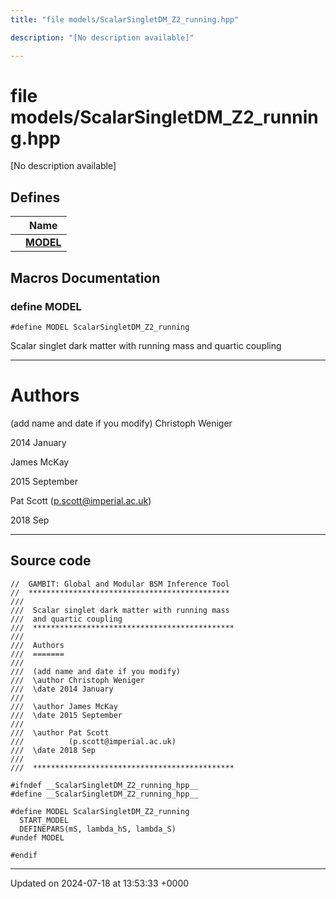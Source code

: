 ```yaml
---
title: "file models/ScalarSingletDM_Z2_running.hpp"

description: "[No description available]"

---
```


# file models/ScalarSingletDM_Z2_running.hpp

[No description available]

## Defines

|                | Name           |
| -------------- | -------------- |
|  | **[MODEL](/documentation/code/files/scalarsingletdm__z2__running_8hpp/#define-model)**  |




## Macros Documentation

### define MODEL

```
#define MODEL ScalarSingletDM_Z2_running
```


Scalar singlet dark matter with running mass and quartic coupling 

------------------


# Authors

(add name and date if you modify) Christoph Weniger 

2014 January

James McKay 

2015 September

Pat Scott ([p.scott@imperial.ac.uk](mailto:p.scott@imperial.ac.uk)) 

2018 Sep



------------------


## Source code

```
//  GAMBIT: Global and Modular BSM Inference Tool
//  *********************************************
///
///  Scalar singlet dark matter with running mass
///  and quartic coupling
///  *********************************************
///
///  Authors
///  =======
///
///  (add name and date if you modify)
///  \author Christoph Weniger
///  \date 2014 January
///
///  \author James McKay
///  \date 2015 September
///
///  \author Pat Scott
///          (p.scott@imperial.ac.uk)
///  \date 2018 Sep
///
///  *********************************************

#ifndef __ScalarSingletDM_Z2_running_hpp__
#define __ScalarSingletDM_Z2_running_hpp__

#define MODEL ScalarSingletDM_Z2_running
  START_MODEL
  DEFINEPARS(mS, lambda_hS, lambda_S)
#undef MODEL

#endif
```


-------------------------------

Updated on 2024-07-18 at 13:53:33 +0000
